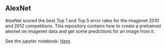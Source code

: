 ## AlexNet
AlexNet scored the best Top 1 and Top 5 error rates for the imagenet 2010 and 2012 competitions. This repository contains how to create a pretrained alexnet on imagenet data and get some predictions for an image from it.

See the jupyter notebook: [Here](https://danilovlad.github.io/AlexNet/)
